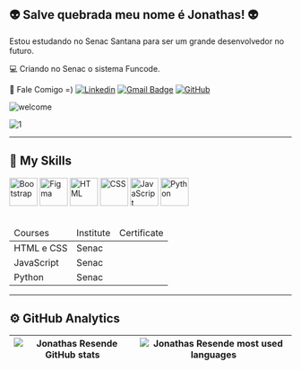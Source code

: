 ## 👽 Salve quebrada meu nome é Jonathas! 👽

Estou estudando no Senac Santana para ser um grande desenvolvedor no futuro.


💻 Criando no Senac o sistema Funcode.


💬 Fale Comigo =) 
[![Linkedin](https://img.shields.io/badge/-jonathasSresende-blue?style=flat-square&logo=Linkedin&logoColor=white&link=https://linkedin.com/in/jonathas-santos-de-resende-58819b319/)](https://linkedin.com/in/jonathas-santos-de-resende-58819b319/) 
[![Gmail Badge](https://img.shields.io/badge/-jonathasbombeiro@gmail.com-006bed?style=flat-square&logo=Gmail&logoColor=white&link=mailto:jonathasbombeiro@gmail.com)](mailto:jonathasbombeiro@gmail.com) 
[![GitHub](https://img.shields.io/github/followers/jonathasSresende?label=follow&style=social)](https://github.com/jonathasSresende)

![welcome](https://github.com/user-attachments/assets/1ffa0ea2-552f-4e6c-9bed-5f92ff5ed4af)


![1](https://github.com/user-attachments/assets/1a787dbb-cb90-45be-af6b-2f9d281a4165)


---

## 🚀 My Skills
<div>
          <img src="https://cdn.jsdelivr.net/gh/devicons/devicon@latest/icons/bootstrap/bootstrap-original.svg" alt="Bootstrap" width="50em"/>
          <img src="https://cdn.jsdelivr.net/gh/devicons/devicon@latest/icons/figma/figma-original.svg" alt="Figma" width="50em"/>
          <img src="https://cdn.jsdelivr.net/gh/devicons/devicon@latest/icons/html5/html5-original.svg" alt="HTML" width="50em"/>
          <img src="https://cdn.jsdelivr.net/gh/devicons/devicon@latest/icons/css3/css3-original.svg" alt="CSS" width="50em"/>
          <img src="https://cdn.jsdelivr.net/gh/devicons/devicon@latest/icons/javascript/javascript-original.svg" alt="JavaScript" width="50em"/>
          <img src="https://cdn.jsdelivr.net/gh/devicons/devicon@latest/icons/python/python-original.svg" alt="Python" width="50em" />

</div>

<br>

<table>
          <thead>
                    <tr>
                              <td>Courses</td>
                              <td>Institute</td>
                              <td>Certificate</td>
                    </tr>
          </thead>
          <tbody>
                    <tr>
                              <td>HTML e CSS</td>
                              <td>Senac</td>
                              <td><a href=""></a></td>
                    </tr>
                    <tr>
                              <td>JavaScript</td>
                              <td>Senac</td>
                              <td><a href=""></a></td>
                    </tr>
                    <tr>
                              <td>Python</td>
                              <td>Senac</td>
                              <td><a href=""></a></td>
                    </tr>
          </tbody>       
</table>

---

## ⚙️ GitHub Analytics
| ![Jonathas Resende GitHub stats](https://github-readme-stats.vercel.app/api?username=jonathasSresende&show_icons=true&theme=gruvbox&hide_border=true) | ![Jonathas Resende most used languages](https://github-readme-stats.vercel.app/api/top-langs/?username=jonathasSresende&layout=donut&theme=gruvbox&hide_border=true) |
| --- | --- |



